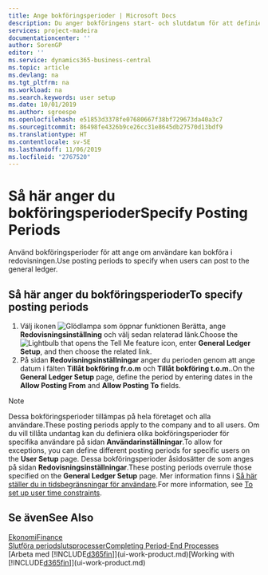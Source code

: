 ```yaml
---
title: Ange bokföringsperioder | Microsoft Docs
description: Du anger bokföringens start- och slutdatum för att definiera när användare kan bokföra i redovisningen.
services: project-madeira
documentationcenter: ''
author: SorenGP
editor: ''
ms.service: dynamics365-business-central
ms.topic: article
ms.devlang: na
ms.tgt_pltfrm: na
ms.workload: na
ms.search.keywords: user setup
ms.date: 10/01/2019
ms.author: sgroespe
ms.openlocfilehash: e51853d3378fe07680667f38bf729673da40a3c7
ms.sourcegitcommit: 86498fe4326b9ce26cc31e8645db27570d13bdf9
ms.translationtype: HT
ms.contentlocale: sv-SE
ms.lasthandoff: 11/06/2019
ms.locfileid: "2767520"
---
```

# <a name="specify-posting-periods"></a><span data-ttu-id="54947-103">Så här anger du bokföringsperioder</span><span class="sxs-lookup"><span data-stu-id="54947-103">Specify Posting Periods</span></span>
<span data-ttu-id="54947-104">Använd bokföringsperioder för att ange om användare kan bokföra i redovisningen.</span><span class="sxs-lookup"><span data-stu-id="54947-104">Use posting periods to specify when users can post to the general ledger.</span></span>  

## <a name="to-specify-posting-periods"></a><span data-ttu-id="54947-105">Så här anger du bokföringsperioder</span><span class="sxs-lookup"><span data-stu-id="54947-105">To specify posting periods</span></span>
1. <span data-ttu-id="54947-106">Välj ikonen ![Glödlampa som öppnar funktionen Berätta](media/ui-search/search_small.png "Berätta vad du vill göra"), ange **Redovisningsinställning** och välj sedan relaterad länk.</span><span class="sxs-lookup"><span data-stu-id="54947-106">Choose the ![Lightbulb that opens the Tell Me feature](media/ui-search/search_small.png "Tell me what you want to do") icon, enter **General Ledger Setup**, and then choose the related link.</span></span>  
2. <span data-ttu-id="54947-107">På sidan **Redovisningsinställningar** anger du perioden genom att ange datum i fälten **Tillåt bokföring fr.o.m** och **Tillåt bokföring t.o.m.**.</span><span class="sxs-lookup"><span data-stu-id="54947-107">On the **General Ledger Setup** page, define the period by entering dates in the **Allow Posting From** and **Allow Posting To** fields.</span></span>  

> [!NOTE]  
>   <span data-ttu-id="54947-108">Dessa bokföringsperioder tillämpas på hela företaget och alla användare.</span><span class="sxs-lookup"><span data-stu-id="54947-108">These posting periods apply to the company and to all users.</span></span> <span data-ttu-id="54947-109">Om du vill tillåta undantag kan du definiera olika bokföringsperioder för specifika användare på sidan **Användarinställningar**.</span><span class="sxs-lookup"><span data-stu-id="54947-109">To allow for exceptions, you can define different posting periods for specific users on the **User Setup** page.</span></span> <span data-ttu-id="54947-110">Dessa bokföringsperioder åsidosätter de som anges på sidan **Redovisningsinställningar**.</span><span class="sxs-lookup"><span data-stu-id="54947-110">These posting periods overrule those specified on the **General Ledger Setup** page.</span></span> <span data-ttu-id="54947-111">Mer information finns i [Så här ställer du in tidsbegränsningar för användare](ui-define-granular-permissions.md#to-set-up-user-time-constraints).</span><span class="sxs-lookup"><span data-stu-id="54947-111">For more information, see [To set up user time constraints](ui-define-granular-permissions.md#to-set-up-user-time-constraints).</span></span>

## <a name="see-also"></a><span data-ttu-id="54947-112">Se även</span><span class="sxs-lookup"><span data-stu-id="54947-112">See Also</span></span>
[<span data-ttu-id="54947-113">Ekonomi</span><span class="sxs-lookup"><span data-stu-id="54947-113">Finance</span></span>](finance.md)  
[<span data-ttu-id="54947-114">Slutföra periodslutsprocesser</span><span class="sxs-lookup"><span data-stu-id="54947-114">Completing Period-End Processes</span></span>](year-how-complete-period-end-processes.md)  
<span data-ttu-id="54947-115">[Arbeta med [!INCLUDE[d365fin](includes/d365fin_md.md)]](ui-work-product.md)</span><span class="sxs-lookup"><span data-stu-id="54947-115">[Working with [!INCLUDE[d365fin](includes/d365fin_md.md)]](ui-work-product.md)</span></span>
